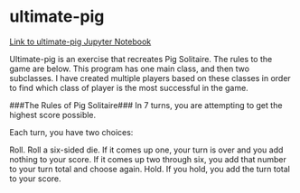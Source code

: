 # ultimate-pig

[Link to ultimate-pig Jupyter Notebook](https://github.com/conleydg/ultimate-pig/blob/master/Ultimate%20Pig.ipynb)


Ultimate-pig is an exercise that recreates Pig Solitaire.  The rules to the game are below.  This program has one main class, and then two subclasses.  I have created multiple players based on these classes in order to find which class of player is the most successful in the game.



###The Rules of Pig Solitaire###
In 7 turns, you are attempting to get the highest score possible.

Each turn, you have two choices:

Roll. Roll a six-sided die. If it comes up one, your turn is over and you add nothing to your score. If it comes up two through six, you add that number to your turn total and choose again.
Hold. If you hold, you add the turn total to your score.

